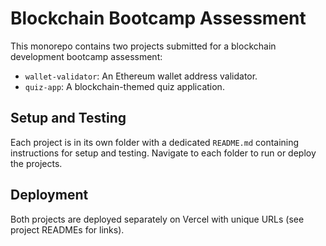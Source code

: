 # Blockchain Bootcamp Assessment

This monorepo contains two projects submitted for a blockchain development bootcamp assessment:
- `wallet-validator`: An Ethereum wallet address validator.
- `quiz-app`: A blockchain-themed quiz application.

## Setup and Testing
Each project is in its own folder with a dedicated `README.md` containing instructions for setup and testing. Navigate to each folder to run or deploy the projects.

## Deployment
Both projects are deployed separately on Vercel with unique URLs (see project READMEs for links).